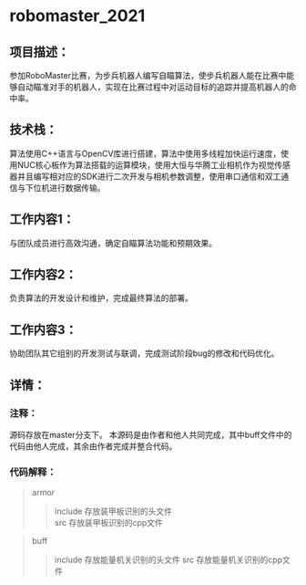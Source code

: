 # robomaster_2021
## 项目描述：
参加RoboMaster比赛，为步兵机器人编写自瞄算法，使步兵机器人能在比赛中能够自动瞄准对手的机器人，实现在比赛过程中对运动目标的追踪并提高机器人的命中率。  
## 技术栈：
算法使用C++语言与OpenCV库进行搭建，算法中使用多线程加快运行速度，使用NUC核心板作为算法搭载的运算模块，使用大恒与华腾工业相机作为视觉传感器并且编写相对应的SDK进行二次开发与相机参数调整，使用串口通信和双工通信与下位机进行数据传输。
## 工作内容1：
与团队成员进行高效沟通，确定自瞄算法功能和预期效果。
## 工作内容2：
负责算法的开发设计和维护，完成最终算法的部署。
## 工作内容3：
协助团队其它组别的开发测试与联调，完成测试阶段bug的修改和代码优化。
## 详情：
### 注释：
源码存放在master分支下。
本源码是由作者和他人共同完成，其中buff文件中的代码由他人完成，其余由作者完成并整合代码。
### 代码解释：
> armor
>> include
存放装甲板识别的头文件  
>> src
存放装甲板识别的cpp文件  

> buff
>> include
存放能量机关识别的头文件 
>> src
存放能量机关识别的cpp文件 
